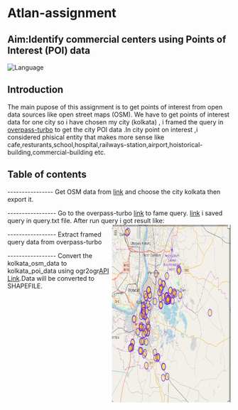 # Atlan-assignment


##  Aim:Identify commercial centers using Points of Interest (POI) data

![Language](https://img.shields.io/badge/Language-Python3-blue.svg)

## Introduction

The main pupose of this assignment is to get points of interest from open data sources like open street maps (OSM).
We have to get points of interest data for one city so i have chosen my city (kolkata) , i framed the query in [overpass-turbo](https://overpass-turbo.eu/) to get the city POI data .In city point on interest ,i considered phisical entity that makes more sense like cafe,resturants,school,hospital,railways-station,airport,hoistorical-building,commercial-building etc.

## Table of contents
----------------  Get OSM data from  [link](https://www.openstreetmap.org/#map=11/28.6518/77.2219)  and choose the city kolkata then export it.  

----------------- Go to the overpass-turbo [link](https://overpass-turbo.eu/#) to fame query.
[link](https://github.com/mepky/Atlan-assignment/blob/master/visualised_result/query.txt) i saved query in query.txt file.
After run query i got result like: 
<img src="https://github.com/mepky/Atlan-assignment/blob/master/visualised_result/poi_result.png" align="right" hspace="1" vspace="1" height="400" width="268">

----------------- Extract framed query data from overpass-turbo

----------------- Convert the kolkata_osm_data to kolkata_poi_data using ogr2ogr[API Link](https://ogre.adc4gis.com/).Data will be converted to SHAPEFILE.


